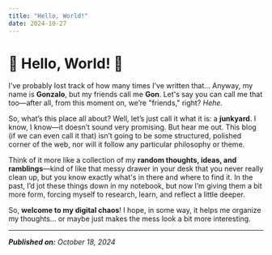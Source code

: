 ```yaml
---
title: "Hello, World!"
date: 2024-10-27
---
```


# 👾 Hello, World! 👾

I've probably lost track of how many times I've written that... Anyway, my name is **Gonzalo**, but my friends call me **Gon**. Let's say you can call me that too—after all, from this moment on, we’re "friends," right? _Hehe._

So, what’s this place all about? Well, let’s just call it what it is: a **junkyard**. I know, I know—it doesn’t sound very promising. But hear me out. This blog (if we can even call it that) isn’t going to be some structured, polished corner of the web, nor will it follow any particular philosophy or theme.

Think of it more like a collection of my **random thoughts, ideas, and ramblings**—kind of like that messy drawer in your desk that you never really clean up, but you know exactly what's in there and where to find it. In the past, I’d jot these things down in my notebook, but now I’m giving them a bit more form, forcing myself to research, learn, and reflect a little deeper.

So, **welcome to my digital chaos**! I hope, in some way, it helps me organize my thoughts... or maybe just makes the mess look a bit more interesting.

---

_**Published on:** October 18, 2024_
